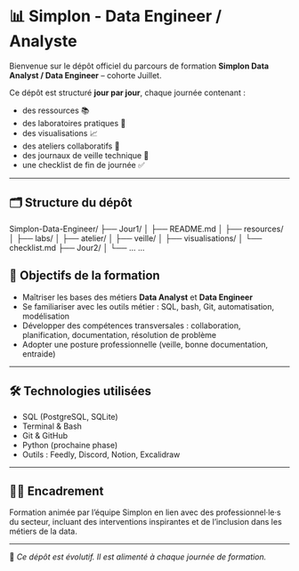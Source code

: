 # 📊 Simplon - Data Engineer / Analyste

Bienvenue sur le dépôt officiel du parcours de formation **Simplon Data Analyst / Data Engineer** – cohorte Juillet.

Ce dépôt est structuré **jour par jour**, chaque journée contenant :
- des ressources 📚
- des laboratoires pratiques 🧪
- des visualisations 📈
- des ateliers collaboratifs 🤝
- des journaux de veille technique 📌
- une checklist de fin de journée ✅

---

## 🗂 Structure du dépôt
Simplon-Data-Engineer/
├── Jour1/
│ ├── README.md
│ ├── resources/
│ ├── labs/
│ ├── atelier/
│ ├── veille/
│ ├── visualisations/
│ └── checklist.md
├── Jour2/
│ └── ...
...

## 🎯 Objectifs de la formation

- Maîtriser les bases des métiers **Data Analyst** et **Data Engineer**
- Se familiariser avec les outils métier : SQL, bash, Git, automatisation, modélisation
- Développer des compétences transversales : collaboration, planification, documentation, résolution de problème
- Adopter une posture professionnelle (veille, bonne documentation, entraide)

---

## 🛠 Technologies utilisées

- SQL (PostgreSQL, SQLite)
- Terminal & Bash
- Git & GitHub
- Python (prochaine phase)
- Outils : Feedly, Discord, Notion, Excalidraw

---

## 🧑‍🏫 Encadrement

Formation animée par l’équipe Simplon en lien avec des professionnel·le·s du secteur, incluant des interventions inspirantes et de l’inclusion dans les métiers de la data.

---

🧵 *Ce dépôt est évolutif. Il est alimenté à chaque journée de formation.*
